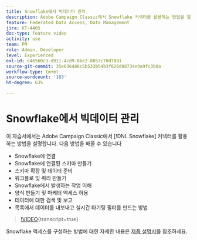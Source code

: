 ```yaml
---
title: Snowflake에서 빅데이터 관리
description: Adobe Campaign Classic에서 Snowflake 커넥터를 활용하는 방법을 알아봅니다
feature: Federated Data Access, Data Management
jira: KT-4405
doc-type: feature video
activity: use
team: PM
role: Admin, Developer
level: Experienced
exl-id: e46560c3-d911-4cd9-8be2-8057c70d7881
source-git-commit: 35e036486c5b533b54b3f626d88734e9a9fc3b8a
workflow-type: tm+mt
source-wordcount: '103'
ht-degree: 63%

---
```


# Snowflake에서 빅데이터 관리

이 자습서에서는 Adobe Campaign Classic에서 [!DNL Snowflake] 커넥터를 활용하는 방법을 설명합니다.
다음 방법을 배울 수 있습니다

* Snowflake에 연결
* Snowflake에 연결된 스키마 만들기
* 스키마 확장 및 데이터 준비
* 워크플로 및 쿼리 만들기
* Snowflake에서 발생하는 작업 이해
* 양식 만들기 및 마케터 액세스 허용
* 데이터에 대한 검색 및 보고
* 목록에서 데이터를 내보내고 실시간 타기팅 필터를 만드는 방법

>[!VIDEO](https://video.tv.adobe.com/v/31588?quality=12&learn=on){transcript=true}

Snowflake 액세스를 구성하는 방법에 대한 자세한 내용은 [제품 설명서](https://experienceleague.adobe.com/docs/campaign-classic/using/installing-campaign-classic/accessing-external-database/configure-fda/config-databases/configure-fda-snowflake.html?lang=ko#installing-campaign-classic)를 참조하세요.
